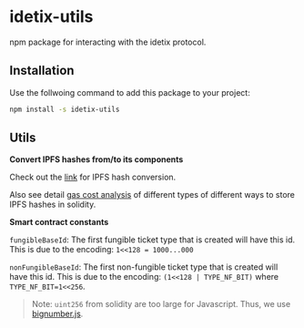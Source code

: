 # idetix-utils

npm package for interacting with the idetix protocol.

## Installation

Use the follwoing command to add this package to your project:

```bash
npm install -s idetix-utils
```

## Utils

**Convert IPFS hashes from/to its components**

Check out the [link](https://ipfs-sec.stackexchange.cloudflare-ipfs.com/ethereum/A/question/17094.html) for IPFS hash conversion.

Also see detail [gas cost analysis](https://github.com/bc-ticketing/ipfs-multihash-analysis) of different types of different ways to store IPFS hashes in solidity.

**Smart contract constants**

`fungibleBaseId`: The first fungible ticket type that is created will have this id. This is due to the encoding: `1<<128 = 1000...000`

`nonFungibleBaseId`: The first non-fungible ticket type that is created will have this id. This is due to the encoding: `(1<<128 | TYPE_NF_BIT)` where `TYPE_NF_BIT=1<<256`.

> Note: `uint256` from solidity are too large for Javascript. Thus, we use [bignumber.js](https://github.com/MikeMcl/bignumber.js/).
